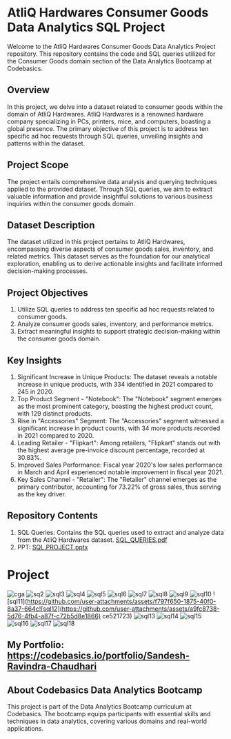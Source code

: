 # AtliQ Hardwares Consumer Goods Data Analytics SQL Project
Welcome to the AtliQ Hardwares Consumer Goods Data Analytics Project repository. This repository contains the code and SQL queries utilized for the Consumer Goods domain section of the Data Analytics Bootcamp at Codebasics.

## Overview
In this project, we delve into a dataset related to consumer goods within the domain of AtliQ Hardwares. AtliQ Hardwares is a renowned hardware company specializing in PCs, printers, mice, and computers, boasting a global presence. The primary objective of this project is to address ten specific ad hoc requests through SQL queries, unveiling insights and patterns within the dataset.

## Project Scope
The project entails comprehensive data analysis and querying techniques applied to the provided dataset. Through SQL queries, we aim to extract valuable information and provide insightful solutions to various business inquiries within the consumer goods domain.

## Dataset Description
The dataset utilized in this project pertains to AtliQ Hardwares, encompassing diverse aspects of consumer goods sales, inventory, and related metrics. This dataset serves as the foundation for our analytical exploration, enabling us to derive actionable insights and facilitate informed decision-making processes.

## Project Objectives
1. Utilize SQL queries to address ten specific ad hoc requests related to consumer goods.
2. Analyze consumer goods sales, inventory, and performance metrics.
3. Extract meaningful insights to support strategic decision-making within the consumer goods domain.

## Key Insights
1. Significant Increase in Unique Products: The dataset reveals a notable increase in unique products, with 334 identified in 2021 compared to 245 in 2020.
2. Top Product Segment - "Notebook": The "Notebook" segment emerges as the most prominent category, boasting the highest product count, with 129 distinct products.
3. Rise in "Accessories" Segment: The "Accessories" segment witnessed a significant increase in product counts, with 34 more products recorded in 2021 compared to 2020.
4. Leading Retailer - "Flipkart": Among retailers, "Flipkart" stands out with the highest average pre-invoice discount percentage, recorded at 30.83%.
5. Improved Sales Performance: Fiscal year 2020's low sales performance in March and April experienced notable improvement in fiscal year 2021.
6. Key Sales Channel - "Retailer": The "Retailer" channel emerges as the primary contributor, accounting for 73.22% of gross sales, thus serving as the key driver.

## Repository Contents
1. SQL Queries: Contains the SQL queries used to extract and analyze data from the AtliQ Hardwares dataset. [SQL_QUERIES.pdf](https://github.com/user-attachments/files/17690618/SQL_QUERIES.pdf)
2. PPT: [SQL.PROJECT.pptx](https://github.com/user-attachments/files/17690625/SQL.PROJECT.pptx)

# Project
![cga](https://github.com/user-attachments/assets/bcafbd6b-575d-40e7-94e3-5e0bc55a8703)
![sq2](https://github.com/user-attachments/assets/354fdc0e-6920-4d0b-b18e-b9e586af6734)
![sql3](https://github.com/user-attachments/assets/e8d18ea9-a753-4e19-9433-7e5884266cf2)
![sql4](https://github.com/user-attachments/assets/9aaaa5e6-4933-45dd-9266-ca151af689a7)
![sql5](https://github.com/user-attachments/assets/adb20235-bd2a-4eda-8fff-dd916790b239)
![sql6](https://github.com/user-attachments/assets/61ff179b-8a1a-4cc2-ab16-9806c90077ed)
![sql7](https://github.com/user-attachments/assets/29664230-fbcf-4ed7-a1cb-68085aa3c2c7)
![sql8](https://github.com/user-attachments/assets/40538697-9af3-4332-af23-03b8b95bd354)
![sql9](https://github.com/user-attachments/assets/4426a305-5b4b-41af-ba55-5a4d9c153df0)
![sql10](https://github.com/user-attachments/assets/c2259fe0-11bf-4c31-849a-b98eb8533837)
![sql11](https://github.com/user-attachments/assets/f797f650-1875-40f0-8a37-664c![sql12](https://github.com/user-attachments/assets/a9fc8738-5d76-4fb4-a87f-c72b5d8e1866)
ce521723)
![sql13](https://github.com/user-attachments/assets/66d4bd67-5f07-4d81-8ae6-1f8dfbdfb015)
![sql14](https://github.com/user-attachments/assets/5a135116-5c2b-4b91-beca-0e9bb5dd173f)
![sql15](https://github.com/user-attachments/assets/4c30bbd3-5366-41db-ae52-77cb0b58b7d0)
![sql16](https://github.com/user-attachments/assets/35df7c3d-a715-490d-87ac-adee9b45e7b0)
![sql17](https://github.com/user-attachments/assets/1dcb8076-3ca4-49b7-bfca-c7b3bdf59b11)
![sql18](https://github.com/user-attachments/assets/4168a55b-1ab9-4643-8375-ad4a85cb4fd6)

## My Portfolio: https://codebasics.io/portfolio/Sandesh-Ravindra-Chaudhari

## About Codebasics Data Analytics Bootcamp
This project is part of the Data Analytics Bootcamp curriculum at Codebasics. The bootcamp equips participants with essential skills and techniques in data analytics, covering various domains and real-world applications.
